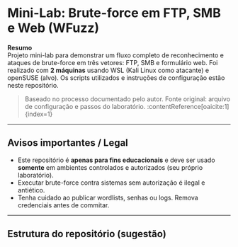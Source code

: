 # Mini-Lab: Brute-force em FTP, SMB e Web (WFuzz)

**Resumo**  
Projeto mini-lab para demonstrar um fluxo completo de reconhecimento e ataques de brute-force em três vetores: FTP, SMB e formulário web. Foi realizado com **2 máquinas** usando WSL (Kali Linux como atacante) e openSUSE (alvo). Os scripts utilizados e instruções de configuração estão neste repositório.

> Baseado no processo documentado pelo autor. Fonte original: arquivo de configuração e passos do laboratório. :contentReference[oaicite:1]{index=1}

---

## Avisos importantes / Legal
- Este repositório é **apenas para fins educacionais** e deve ser usado **somente** em ambientes controlados e autorizados (seu próprio laboratório).  
- Executar brute-force contra sistemas sem autorização é ilegal e antiético.
- Tenha cuidado ao publicar wordlists, senhas ou logs. Remova credenciais antes de commitar.

---

## Estrutura do repositório (sugestão)
